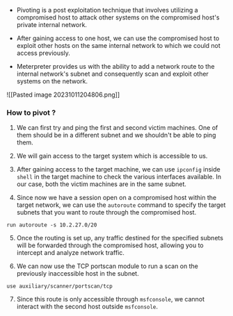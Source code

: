 
+ Pivoting is a post exploitation technique that involves utilizing a compromised host to attack other systems on the compromised host's private internal network.

+ After gaining access to one host, we can use the compromised host to exploit other hosts on the same internal network to which we could not access previously.

+ Meterpreter provides us with the ability to add a network route to the internal network's subnet and consequently scan and exploit other systems on the network.

![[Pasted image 20231011204806.png]]

### How to pivot ?

1. We can first try and ping the first and second victim machines. One of them should be in a different subnet and we shouldn't be able to ping them. 

2. We will gain access to the target system which is accessible to us.

3. After gaining access to the target machine, we can use `ipconfig` inside `shell` in the target machine to check the various interfaces available. In our case, both the victim machines are in the same subnet.

4. Since now we have a session open on a compromised host within the target network, we can use the `autoroute` command to specify the target subnets that you want to route through the compromised host.
```
run autoroute -s 10.2.27.0/20
```

5. Once the routing is set up, any traffic destined for the specified subnets will be forwarded through the compromised host, allowing you to intercept and analyze network traffic.

6. We can now use the TCP portscan module to run a scan on the previously inaccessible host in the subnet.
```
use auxiliary/scanner/portscan/tcp
```

7. Since this route is only accessible through `msfconsole`, we cannot interact with the second host outside `msfconsole`.


